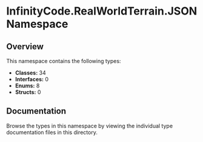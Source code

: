# InfinityCode.RealWorldTerrain.JSON Namespace

## Overview

This namespace contains the following types:

- **Classes:** 34
- **Interfaces:** 0
- **Enums:** 8
- **Structs:** 0

## Documentation

Browse the types in this namespace by viewing the individual type documentation files in this directory.


